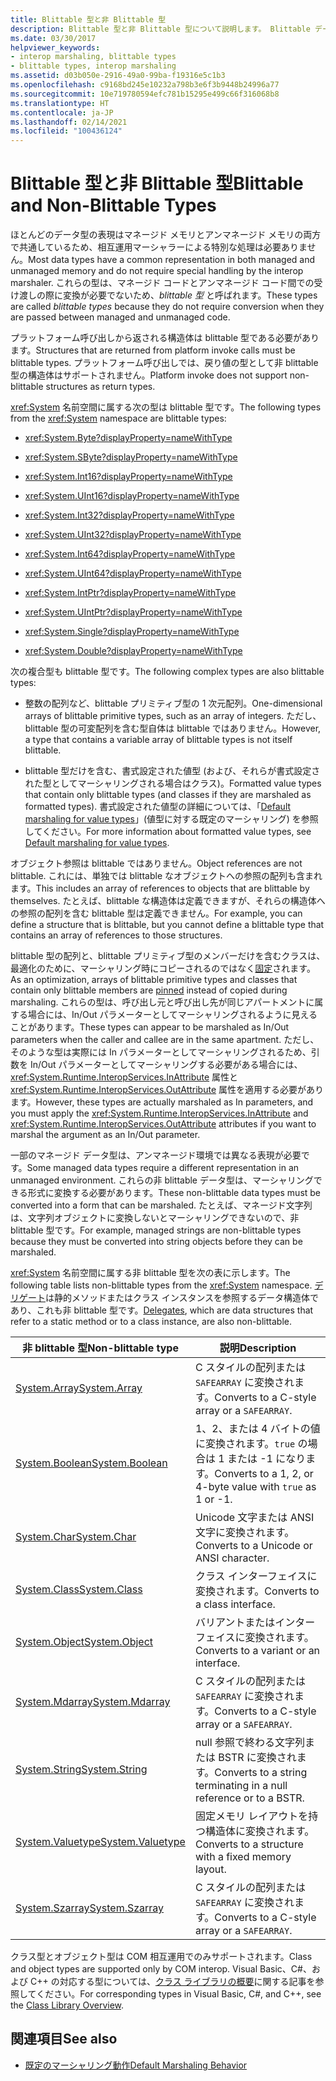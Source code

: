 ```yaml
---
title: Blittable 型と非 Blittable 型
description: Blittable 型と非 Blittable 型について説明します。 Blittable データ型の表現は、マネージド メモリとアンマネージド メモリで共通しており、特別な処理は必要ありません。
ms.date: 03/30/2017
helpviewer_keywords:
- interop marshaling, blittable types
- blittable types, interop marshaling
ms.assetid: d03b050e-2916-49a0-99ba-f19316e5c1b3
ms.openlocfilehash: c9168bd245e10232a798b3e6f3b9448b24996a77
ms.sourcegitcommit: 10e719780594efc781b15295e499c66f316068b8
ms.translationtype: HT
ms.contentlocale: ja-JP
ms.lasthandoff: 02/14/2021
ms.locfileid: "100436124"
---
```

# <a name="blittable-and-non-blittable-types"></a><span data-ttu-id="7f946-104">Blittable 型と非 Blittable 型</span><span class="sxs-lookup"><span data-stu-id="7f946-104">Blittable and Non-Blittable Types</span></span>

<span data-ttu-id="7f946-105">ほとんどのデータ型の表現はマネージド メモリとアンマネージド メモリの両方で共通しているため、相互運用マーシャラーによる特別な処理は必要ありません。</span><span class="sxs-lookup"><span data-stu-id="7f946-105">Most data types have a common representation in both managed and unmanaged memory and do not require special handling by the interop marshaler.</span></span> <span data-ttu-id="7f946-106">これらの型は、マネージド コードとアンマネージド コード間での受け渡しの際に変換が必要でないため、*blittable 型* と呼ばれます。</span><span class="sxs-lookup"><span data-stu-id="7f946-106">These types are called *blittable types* because they do not require conversion when they are passed between managed and unmanaged code.</span></span>  
  
 <span data-ttu-id="7f946-107">プラットフォーム呼び出しから返される構造体は blittable 型である必要があります。</span><span class="sxs-lookup"><span data-stu-id="7f946-107">Structures that are returned from platform invoke calls must be blittable types.</span></span> <span data-ttu-id="7f946-108">プラットフォーム呼び出しでは、戻り値の型として非 blittable 型の構造体はサポートされません。</span><span class="sxs-lookup"><span data-stu-id="7f946-108">Platform invoke does not support non-blittable structures as return types.</span></span>  
  
 <span data-ttu-id="7f946-109"><xref:System> 名前空間に属する次の型は blittable 型です。</span><span class="sxs-lookup"><span data-stu-id="7f946-109">The following types from the <xref:System> namespace are blittable types:</span></span>  
  
- <xref:System.Byte?displayProperty=nameWithType>  
  
- <xref:System.SByte?displayProperty=nameWithType>  
  
- <xref:System.Int16?displayProperty=nameWithType>  
  
- <xref:System.UInt16?displayProperty=nameWithType>  
  
- <xref:System.Int32?displayProperty=nameWithType>  
  
- <xref:System.UInt32?displayProperty=nameWithType>  
  
- <xref:System.Int64?displayProperty=nameWithType>  
  
- <xref:System.UInt64?displayProperty=nameWithType>  
  
- <xref:System.IntPtr?displayProperty=nameWithType>  
  
- <xref:System.UIntPtr?displayProperty=nameWithType>  
  
- <xref:System.Single?displayProperty=nameWithType>  
  
- <xref:System.Double?displayProperty=nameWithType>  
  
 <span data-ttu-id="7f946-110">次の複合型も blittable 型です。</span><span class="sxs-lookup"><span data-stu-id="7f946-110">The following complex types are also blittable types:</span></span>  
  
- <span data-ttu-id="7f946-111">整数の配列など、blittable プリミティブ型の 1 次元配列。</span><span class="sxs-lookup"><span data-stu-id="7f946-111">One-dimensional arrays of blittable primitive types, such as an array of integers.</span></span> <span data-ttu-id="7f946-112">ただし、blittable 型の可変配列を含む型自体は blittable ではありません。</span><span class="sxs-lookup"><span data-stu-id="7f946-112">However, a type that contains a variable array of blittable types is not itself blittable.</span></span>
  
- <span data-ttu-id="7f946-113">blittable 型だけを含む、書式設定された値型 (および、それらが書式設定された型としてマーシャリングされる場合はクラス)。</span><span class="sxs-lookup"><span data-stu-id="7f946-113">Formatted value types that contain only blittable types (and classes if they are marshaled as formatted types).</span></span> <span data-ttu-id="7f946-114">書式設定された値型の詳細については、「[Default marshaling for value types](default-marshaling-behavior.md#default-marshaling-for-value-types)」(値型に対する既定のマーシャリング) を参照してください。</span><span class="sxs-lookup"><span data-stu-id="7f946-114">For more information about formatted value types, see [Default marshaling for value types](default-marshaling-behavior.md#default-marshaling-for-value-types).</span></span>  
  
 <span data-ttu-id="7f946-115">オブジェクト参照は blittable ではありません。</span><span class="sxs-lookup"><span data-stu-id="7f946-115">Object references are not blittable.</span></span> <span data-ttu-id="7f946-116">これには、単独では blittable なオブジェクトへの参照の配列も含まれます。</span><span class="sxs-lookup"><span data-stu-id="7f946-116">This includes an array of references to objects that are blittable by themselves.</span></span> <span data-ttu-id="7f946-117">たとえば、blittable な構造体は定義できますが、それらの構造体への参照の配列を含む blittable 型は定義できません。</span><span class="sxs-lookup"><span data-stu-id="7f946-117">For example, you can define a structure that is blittable, but you cannot define a blittable type that contains an array of references to those structures.</span></span>  
  
 <span data-ttu-id="7f946-118">blittable 型の配列と、blittable プリミティブ型のメンバーだけを含むクラスは、最適化のために、マーシャリング時にコピーされるのではなく[固定](copying-and-pinning.md)されます。</span><span class="sxs-lookup"><span data-stu-id="7f946-118">As an optimization, arrays of blittable primitive types and classes that contain only blittable members are [pinned](copying-and-pinning.md) instead of copied during marshaling.</span></span> <span data-ttu-id="7f946-119">これらの型は、呼び出し元と呼び出し先が同じアパートメントに属する場合には、In/Out パラメーターとしてマーシャリングされるように見えることがあります。</span><span class="sxs-lookup"><span data-stu-id="7f946-119">These types can appear to be marshaled as In/Out parameters when the caller and callee are in the same apartment.</span></span> <span data-ttu-id="7f946-120">ただし、そのような型は実際には In パラメーターとしてマーシャリングされるため、引数を In/Out パラメーターとしてマーシャリングする必要がある場合には、<xref:System.Runtime.InteropServices.InAttribute> 属性と <xref:System.Runtime.InteropServices.OutAttribute> 属性を適用する必要があります。</span><span class="sxs-lookup"><span data-stu-id="7f946-120">However, these types are actually marshaled as In parameters, and you must apply the <xref:System.Runtime.InteropServices.InAttribute> and <xref:System.Runtime.InteropServices.OutAttribute> attributes if you want to marshal the argument as an In/Out parameter.</span></span>
  
 <span data-ttu-id="7f946-121">一部のマネージド データ型は、アンマネージド環境では異なる表現が必要です。</span><span class="sxs-lookup"><span data-stu-id="7f946-121">Some managed data types require a different representation in an unmanaged environment.</span></span> <span data-ttu-id="7f946-122">これらの非 blittable データ型は、マーシャリングできる形式に変換する必要があります。</span><span class="sxs-lookup"><span data-stu-id="7f946-122">These non-blittable data types must be converted into a form that can be marshaled.</span></span> <span data-ttu-id="7f946-123">たとえば、マネージド文字列は、文字列オブジェクトに変換しないとマーシャリングできないので、非 blittable 型です。</span><span class="sxs-lookup"><span data-stu-id="7f946-123">For example, managed strings are non-blittable types because they must be converted into string objects before they can be marshaled.</span></span>  
  
 <span data-ttu-id="7f946-124"><xref:System> 名前空間に属する非 blittable 型を次の表に示します。</span><span class="sxs-lookup"><span data-stu-id="7f946-124">The following table lists non-blittable types from the <xref:System> namespace.</span></span> <span data-ttu-id="7f946-125">[デリゲート](default-marshaling-behavior.md#default-marshaling-for-delegates)は静的メソッドまたはクラス インスタンスを参照するデータ構造体であり、これも非 blittable 型です。</span><span class="sxs-lookup"><span data-stu-id="7f946-125">[Delegates](default-marshaling-behavior.md#default-marshaling-for-delegates), which are data structures that refer to a static method or to a class instance, are also non-blittable.</span></span>  
  
|<span data-ttu-id="7f946-126">非 blittable 型</span><span class="sxs-lookup"><span data-stu-id="7f946-126">Non-blittable type</span></span>|<span data-ttu-id="7f946-127">説明</span><span class="sxs-lookup"><span data-stu-id="7f946-127">Description</span></span>|  
|-------------------------|-----------------|  
|[<span data-ttu-id="7f946-128">System.Array</span><span class="sxs-lookup"><span data-stu-id="7f946-128">System.Array</span></span>](default-marshaling-for-arrays.md)|<span data-ttu-id="7f946-129">C スタイルの配列または `SAFEARRAY` に変換されます。</span><span class="sxs-lookup"><span data-stu-id="7f946-129">Converts to a C-style array or a `SAFEARRAY`.</span></span>|  
|<span data-ttu-id="7f946-130">[System.Boolean](/previous-versions/dotnet/netframework-4.0/t2t3725f(v=vs.100))</span><span class="sxs-lookup"><span data-stu-id="7f946-130">[System.Boolean](/previous-versions/dotnet/netframework-4.0/t2t3725f(v=vs.100))</span></span>|<span data-ttu-id="7f946-131">1、2、または 4 バイトの値に変換されます。`true` の場合は 1 または -1 になります。</span><span class="sxs-lookup"><span data-stu-id="7f946-131">Converts to a 1, 2, or 4-byte value with `true` as 1 or -1.</span></span>|  
|<span data-ttu-id="7f946-132">[System.Char](/previous-versions/dotnet/netframework-4.0/6tyybbf2(v=vs.100))</span><span class="sxs-lookup"><span data-stu-id="7f946-132">[System.Char](/previous-versions/dotnet/netframework-4.0/6tyybbf2(v=vs.100))</span></span>|<span data-ttu-id="7f946-133">Unicode 文字または ANSI 文字に変換されます。</span><span class="sxs-lookup"><span data-stu-id="7f946-133">Converts to a Unicode or ANSI character.</span></span>|  
|<span data-ttu-id="7f946-134">[System.Class](/previous-versions/dotnet/netframework-4.0/s0968xy8(v=vs.100))</span><span class="sxs-lookup"><span data-stu-id="7f946-134">[System.Class](/previous-versions/dotnet/netframework-4.0/s0968xy8(v=vs.100))</span></span>|<span data-ttu-id="7f946-135">クラス インターフェイスに変換されます。</span><span class="sxs-lookup"><span data-stu-id="7f946-135">Converts to a class interface.</span></span>|  
|[<span data-ttu-id="7f946-136">System.Object</span><span class="sxs-lookup"><span data-stu-id="7f946-136">System.Object</span></span>](default-marshaling-for-objects.md)|<span data-ttu-id="7f946-137">バリアントまたはインターフェイスに変換されます。</span><span class="sxs-lookup"><span data-stu-id="7f946-137">Converts to a variant or an interface.</span></span>|  
|[<span data-ttu-id="7f946-138">System.Mdarray</span><span class="sxs-lookup"><span data-stu-id="7f946-138">System.Mdarray</span></span>](default-marshaling-for-arrays.md)|<span data-ttu-id="7f946-139">C スタイルの配列または `SAFEARRAY` に変換されます。</span><span class="sxs-lookup"><span data-stu-id="7f946-139">Converts to a C-style array or a `SAFEARRAY`.</span></span>|  
|[<span data-ttu-id="7f946-140">System.String</span><span class="sxs-lookup"><span data-stu-id="7f946-140">System.String</span></span>](default-marshaling-for-strings.md)|<span data-ttu-id="7f946-141">null 参照で終わる文字列または BSTR に変換されます。</span><span class="sxs-lookup"><span data-stu-id="7f946-141">Converts to a string terminating in a null reference or to a BSTR.</span></span>|  
|<span data-ttu-id="7f946-142">[System.Valuetype](/previous-versions/dotnet/netframework-4.0/0t2cwe11(v=vs.100))</span><span class="sxs-lookup"><span data-stu-id="7f946-142">[System.Valuetype](/previous-versions/dotnet/netframework-4.0/0t2cwe11(v=vs.100))</span></span>|<span data-ttu-id="7f946-143">固定メモリ レイアウトを持つ構造体に変換されます。</span><span class="sxs-lookup"><span data-stu-id="7f946-143">Converts to a structure with a fixed memory layout.</span></span>|  
|[<span data-ttu-id="7f946-144">System.Szarray</span><span class="sxs-lookup"><span data-stu-id="7f946-144">System.Szarray</span></span>](default-marshaling-for-arrays.md)|<span data-ttu-id="7f946-145">C スタイルの配列または `SAFEARRAY` に変換されます。</span><span class="sxs-lookup"><span data-stu-id="7f946-145">Converts to a C-style array or a `SAFEARRAY`.</span></span>|  
  
 <span data-ttu-id="7f946-146">クラス型とオブジェクト型は COM 相互運用でのみサポートされます。</span><span class="sxs-lookup"><span data-stu-id="7f946-146">Class and object types are supported only by COM interop.</span></span> <span data-ttu-id="7f946-147">Visual Basic、C#、および C++ の対応する型については、[クラス ライブラリの概要](../../standard/class-library-overview.md)に関する記事を参照してください。</span><span class="sxs-lookup"><span data-stu-id="7f946-147">For corresponding types in Visual Basic, C#, and C++, see the [Class Library Overview](../../standard/class-library-overview.md).</span></span>  
  
## <a name="see-also"></a><span data-ttu-id="7f946-148">関連項目</span><span class="sxs-lookup"><span data-stu-id="7f946-148">See also</span></span>

- [<span data-ttu-id="7f946-149">既定のマーシャリング動作</span><span class="sxs-lookup"><span data-stu-id="7f946-149">Default Marshaling Behavior</span></span>](default-marshaling-behavior.md)
